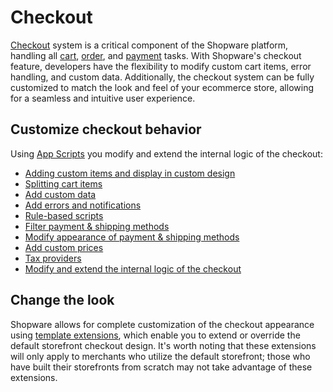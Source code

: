 # Checkout

[Checkout](/docs/concepts/commerce/checkout-concept) system is a critical component of the Shopware platform, handling all [cart](/docs/concepts/commerce/checkout-concept/cart), [order](/docs/concepts/commerce/checkout-concept/orders), and [payment](/docs/concepts/commerce/checkout-concept/payments) tasks. With Shopware's checkout feature, developers have the flexibility to modify custom cart items, error handling, and custom data. Additionally, the checkout system can be fully customized to match the look and feel of your ecommerce store, allowing for a seamless and intuitive user experience.

## Customize checkout behavior

Using [App Scripts](/docs/guides/plugins/apps/app-scripts) you modify and extend the internal logic of the checkout:

 * [Adding custom items and display in custom design](/docs/guides/plugins/apps/app-scripts/cart-manipulation)
 * [Splitting cart items](/docs/guides/plugins/apps/app-scripts/cart-manipulation#split-line-items)
 * [Add custom data](/docs/guides/plugins/apps/app-scripts/cart-manipulation)
 * [Add errors and notifications](/docs/guides/plugins/apps/app-scripts/cart-manipulation)
 * [Rule-based scripts](/docs/guides/plugins/apps/app-scripts/cart-manipulation)
 * [Filter payment & shipping methods](/docs/guides/plugins/apps/custom-data)
 * [Modify appearance of payment & shipping methods](/docs/guides/plugins/apps/content)
 * [Add custom prices](/docs/guides/plugins/apps/app-scripts/cart-manipulation)
 * [Tax providers](/docs/guides/plugins/apps/tax-provider#tax-provider-endpoint)
 * [Modify and extend the internal logic of the checkout](/docs/guides/plugins/apps/custom-data)

## Change the look

Shopware allows for complete customization of the checkout appearance using [template extensions](/docs/guides/plugins/plugins/storefront/customize-templates), which enable you to extend or override the default storefront checkout design. It's worth noting that these extensions will only apply to merchants who utilize the default storefront; those who have built their storefronts from scratch may not take advantage of these extensions.
